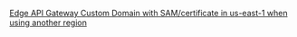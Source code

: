 [Edge API Gateway Custom Domain with SAM/certificate in us-east-1 when using another region](https://community.aws/content/2aOEpVsGlUkzYinAN3MKg4ITt17/edge-api-gateway-custom-domain-with-sam?lang=en)